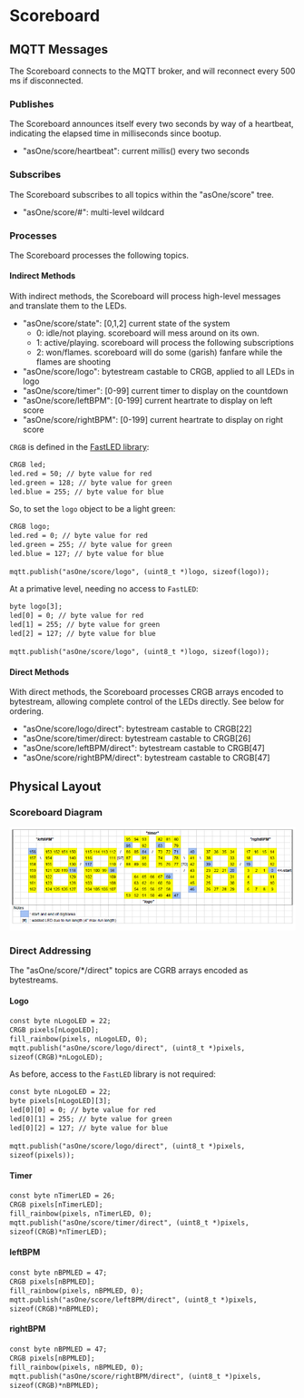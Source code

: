 # Scoreboard

## MQTT Messages

The Scoreboard connects to the MQTT broker, and will reconnect every 500 ms if disconnected.

### Publishes

The Scoreboard announces itself every two seconds by way of a heartbeat, indicating the elapsed time in milliseconds since bootup.

* "asOne/score/heartbeat": current millis() every two seconds

### Subscribes

The Scoreboard subscribes to all topics within the "asOne/score" tree.

* "asOne/score/#": multi-level wildcard
	
### Processes

The Scoreboard processes the following topics.

#### Indirect Methods

With indirect methods, the Scoreboard will process high-level messages and translate them to the LEDs.

* "asOne/score/state": [0,1,2] current state of the system
  * 0: idle/not playing.  scoreboard will mess around on its own.
  * 1: active/playing.  scoreboard will process the following subscriptions
  * 2: won/flames.  scoreboard will do some (garish) fanfare while the flames are shooting
* "asOne/score/logo": bytestream castable to CRGB, applied to all LEDs in logo
* "asOne/score/timer": [0-99] current timer to display on the countdown
* "asOne/score/leftBPM": [0-199] current heartrate to display on left score
* "asOne/score/rightBPM": [0-199] current heartrate to display on right score

`CRGB` is defined in the [FastLED library](https://github.com/FastLED/FastLED/wiki/Pixel-reference):

    CRGB led;
	led.red = 50; // byte value for red
	led.green = 128; // byte value for green
	led.blue = 255; // byte value for blue
	
So, to set the `logo` object to be a light green:

    CRGB logo;
	led.red = 0; // byte value for red
	led.green = 255; // byte value for green
	led.blue = 127; // byte value for blue
    
    mqtt.publish("asOne/score/logo", (uint8_t *)logo, sizeof(logo));

At a primative level, needing no access to `FastLED`:

    byte logo[3];
	led[0] = 0; // byte value for red
	led[1] = 255; // byte value for green
	led[2] = 127; // byte value for blue
    
    mqtt.publish("asOne/score/logo", (uint8_t *)logo, sizeof(logo));


#### Direct Methods

With direct methods, the Scoreboard processes CRGB arrays encoded to bytestream, allowing complete control of the LEDs directly.  See below for ordering.

  * "asOne/score/logo/direct": bytestream castable to CRGB[22]
  * "asOne/score/timer/direct: bytestream castable to CRGB[26]
  * "asOne/score/leftBPM/direct": bytestream castable to CRGB[47]
  * "asOne/score/rightBPM/direct": bytestream castable to CRGB[47]
  
## Physical Layout

### Scoreboard Diagram 

![Scoreboard Diagram](diagram.png)

### Direct Addressing

The "asOne/score/*/direct" topics are CGRB arrays encoded as bytestreams.  

#### Logo

    const byte nLogoLED = 22;
    CRGB pixels[nLogoLED];
    fill_rainbow(pixels, nLogoLED, 0);
    mqtt.publish("asOne/score/logo/direct", (uint8_t *)pixels, sizeof(CRGB)*nLogoLED);

As before, access to the `FastLED` library is not required:

    const byte nLogoLED = 22;
    byte pixels[nLogoLED][3];
	led[0][0] = 0; // byte value for red
	led[0][1] = 255; // byte value for green
	led[0][2] = 127; // byte value for blue
    
    mqtt.publish("asOne/score/logo/direct", (uint8_t *)pixels, sizeof(pixels));
	
#### Timer

    const byte nTimerLED = 26;
    CRGB pixels[nTimerLED];
    fill_rainbow(pixels, nTimerLED, 0);
    mqtt.publish("asOne/score/timer/direct", (uint8_t *)pixels, sizeof(CRGB)*nTimerLED);

#### leftBPM

    const byte nBPMLED = 47;
    CRGB pixels[nBPMLED];
    fill_rainbow(pixels, nBPMLED, 0);
    mqtt.publish("asOne/score/leftBPM/direct", (uint8_t *)pixels, sizeof(CRGB)*nBPMLED);

#### rightBPM

    const byte nBPMLED = 47;
    CRGB pixels[nBPMLED];
    fill_rainbow(pixels, nBPMLED, 0);
    mqtt.publish("asOne/score/rightBPM/direct", (uint8_t *)pixels, sizeof(CRGB)*nBPMLED);


